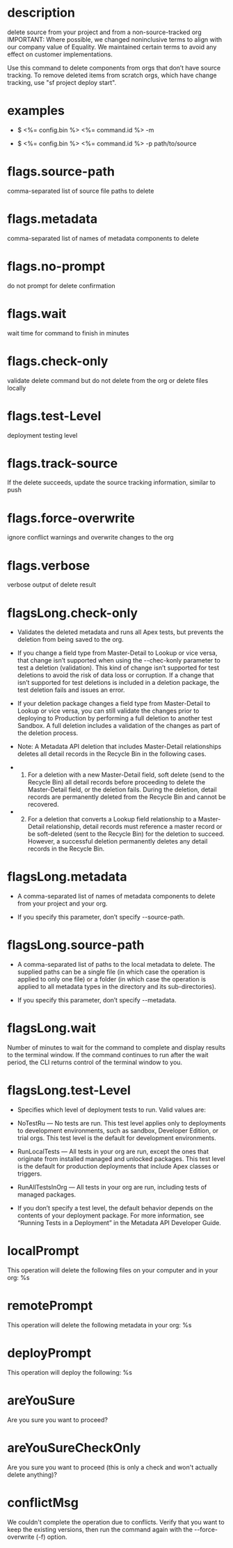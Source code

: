 # description

delete source from your project and from a non-source-tracked org
IMPORTANT: Where possible, we changed noninclusive terms to align with our company value of Equality. We maintained certain terms to avoid any effect on customer implementations.

Use this command to delete components from orgs that don’t have source tracking.
To remove deleted items from scratch orgs, which have change tracking, use "sf project deploy start".

# examples

- $ <%= config.bin %> <%= command.id %> -m <metadata>

- $ <%= config.bin %> <%= command.id %> -p path/to/source

# flags.source-path

comma-separated list of source file paths to delete

# flags.metadata

comma-separated list of names of metadata components to delete

# flags.no-prompt

do not prompt for delete confirmation

# flags.wait

wait time for command to finish in minutes

# flags.check-only

validate delete command but do not delete from the org or delete files locally

# flags.test-Level

deployment testing level

# flags.track-source

If the delete succeeds, update the source tracking information, similar to push

# flags.force-overwrite

ignore conflict warnings and overwrite changes to the org

# flags.verbose

verbose output of delete result

# flagsLong.check-only

- Validates the deleted metadata and runs all Apex tests, but prevents the deletion from being saved to the org.

- If you change a field type from Master-Detail to Lookup or vice versa, that change isn’t supported when using the --chec-konly parameter to test a deletion (validation). This kind of change isn’t supported for test deletions to avoid the risk of data loss or corruption. If a change that isn’t supported for test deletions is included in a deletion package, the test deletion fails and issues an error.

- If your deletion package changes a field type from Master-Detail to Lookup or vice versa, you can still validate the changes prior to deploying to Production by performing a full deletion to another test Sandbox. A full deletion includes a validation of the changes as part of the deletion process.

- Note: A Metadata API deletion that includes Master-Detail relationships deletes all detail records in the Recycle Bin in the following cases.

- 1. For a deletion with a new Master-Detail field, soft delete (send to the Recycle Bin) all detail records before proceeding to delete the Master-Detail field, or the deletion fails. During the deletion, detail records are permanently deleted from the Recycle Bin and cannot be recovered.

- 2. For a deletion that converts a Lookup field relationship to a Master-Detail relationship, detail records must reference a master record or be soft-deleted (sent to the Recycle Bin) for the deletion to succeed. However, a successful deletion permanently deletes any detail records in the Recycle Bin.

# flagsLong.metadata

- A comma-separated list of names of metadata components to delete from your project and your org.

- If you specify this parameter, don’t specify --source-path.

# flagsLong.source-path

- A comma-separated list of paths to the local metadata to delete. The supplied paths can be a single file (in which case the operation is applied to only one file) or a folder (in which case the operation is applied to all metadata types in the directory and its sub-directories).

- If you specify this parameter, don’t specify --metadata.

# flagsLong.wait

Number of minutes to wait for the command to complete and display results to the terminal window. If the command continues to run after the wait period, the CLI returns control of the terminal window to you.

# flagsLong.test-Level

- Specifies which level of deployment tests to run. Valid values are:

- NoTestRu — No tests are run. This test level applies only to deployments to development environments, such as sandbox, Developer Edition, or trial orgs. This test level is the default for development environments.

- RunLocalTests — All tests in your org are run, except the ones that originate from installed managed and unlocked packages. This test level is the default for production deployments that include Apex classes or triggers.

- RunAllTestsInOrg — All tests in your org are run, including tests of managed packages.

- If you don’t specify a test level, the default behavior depends on the contents of your deployment package. For more information, see “Running Tests in a Deployment” in the Metadata API Developer Guide.

# localPrompt

This operation will delete the following files on your computer and in your org:
%s

# remotePrompt

This operation will delete the following metadata in your org:
%s

# deployPrompt

This operation will deploy the following:
%s

# areYouSure

Are you sure you want to proceed?

# areYouSureCheckOnly

Are you sure you want to proceed (this is only a check and won't actually delete anything)?

# conflictMsg

We couldn't complete the operation due to conflicts. Verify that you want to keep the existing versions, then run the command again with the --force-overwrite (-f) option.
